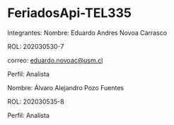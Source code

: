 # FeriadosApi-TEL335
Integrantes: 
Nombre: Eduardo Andres Novoa Carrasco 

ROL: 202030530-7

correo: eduardo.novoac@usm.cl

Perfil: Analista


Nombre: Álvaro Alejandro Pozo Fuentes 

ROL: 202030535-8

Perfil: Analista
